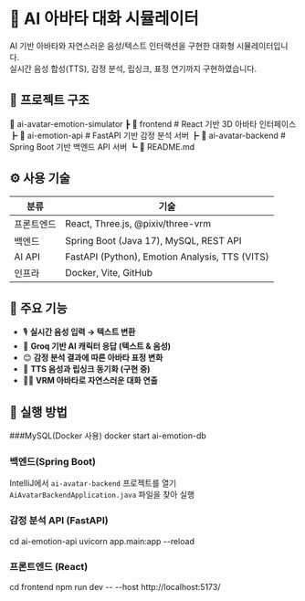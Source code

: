 # 🤖 AI 아바타 대화 시뮬레이터

AI 기반 아바타와 자연스러운 음성/텍스트 인터랙션을 구현한 대화형 시뮬레이터입니다.  
실시간 음성 합성(TTS), 감정 분석, 립싱크, 표정 연기까지 구현하였습니다.

## 🧩 프로젝트 구조
📁 ai-avatar-emotion-simulator
┣ 📁 frontend # React 기반 3D 아바타 인터페이스
┣ 📁 ai-emotion-api # FastAPI 기반 감정 분석 서버
┣ 📁 ai-avatar-backend # Spring Boot 기반 백엔드 API 서버
┗ 📄 README.md

## ⚙️ 사용 기술

| 분류 | 기술 |
|------|------|
| 프론트엔드 | React, Three.js, @pixiv/three-vrm |
| 백엔드 | Spring Boot (Java 17), MySQL, REST API |
| AI API | FastAPI (Python), Emotion Analysis, TTS (VITS) |
| 인프라 | Docker, Vite, GitHub |

## 🧠 주요 기능

- 🎙️ **실시간 음성 입력 → 텍스트 변환**
- 💬 **Groq 기반 AI 캐릭터 응답 (텍스트 & 음성)**
- 😊 **감정 분석 결과에 따른 아바타 표정 변화**
- 👄 **TTS 음성과 립싱크 동기화 (구현 중)**
- 🧑‍🎤 **VRM 아바타로 자연스러운 대화 연출**

## 🚀 실행 방법

###MySQL(Docker 사용)
docker start ai-emotion-db

### 백엔드(Spring Boot)
IntelliJ에서 `ai-avatar-backend` 프로젝트를 열기
`AiAvatarBackendApplication.java` 파일을 찾아 실행

### 감정 분석 API (FastAPI)
cd ai-emotion-api
uvicorn app.main:app --reload

### 프론트엔드 (React)
cd frontend
npm run dev -- --host http://localhost:5173/
